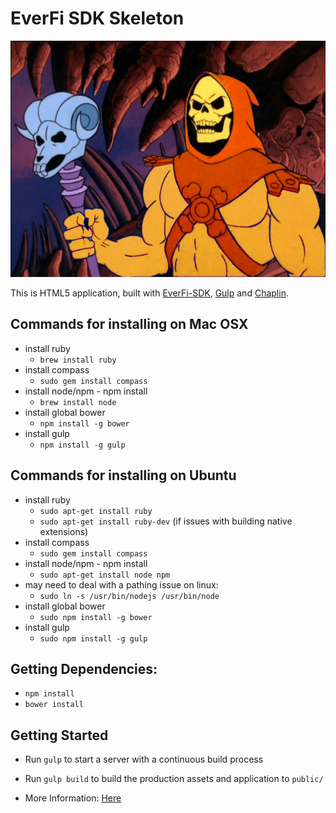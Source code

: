 # EverFi SDK Skeleton

![bwc-logo](/readme_files/everfi-skeletor.jpg?raw=true)

This is HTML5 application, built with
[EverFi-SDK](http://everfi.com/sdk), 
[Gulp](http://gulpjs.com/) and [Chaplin](http://chaplinjs.org).

Commands for installing on Mac OSX
---
* install ruby
    * `brew install ruby`
* install compass
    * `sudo gem install compass`
* install node/npm - npm install
    * `brew install node`
* install global bower
    * `npm install -g bower`
* install gulp
    * `npm install -g gulp`

Commands for installing on Ubuntu
---
* install ruby
    * `sudo apt-get install ruby`
    * `sudo apt-get install ruby-dev` (if issues with building native extensions)
* install compass
    * `sudo gem install compass`
* install node/npm - npm install
    * `sudo apt-get install node npm`
* may need to deal with a pathing issue on linux:
    * `sudo ln -s /usr/bin/nodejs /usr/bin/node`
* install global bower
    * `sudo npm install -g bower`
* install gulp
    * `sudo npm install -g gulp`

Getting Dependencies:
---
 * `npm install` 
 * `bower install`
  

Getting Started
---
* Run `gulp` to start a server with a continuous build process
* Run `gulp build` to build the production assets and application to `public/`

  
* More Information: [Here](http://everfi.github.io/ContentPartnerAPI/process/build-process.html)



